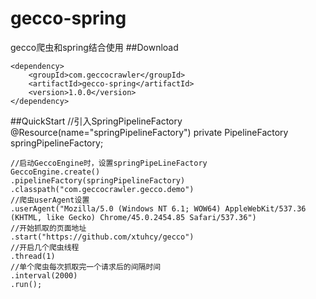 # gecco-spring
gecco爬虫和spring结合使用
##Download

	<dependency>
	    <groupId>com.geccocrawler</groupId>
	    <artifactId>gecco-spring</artifactId>
	    <version>1.0.0</version>
	</dependency>

##QuickStart
	//引入SpringPipelineFactory
	@Resource(name="springPipelineFactory")
	private PipelineFactory springPipelineFactory;

	//启动GeccoEngine时，设置springPipeLineFactory
	GeccoEngine.create()
	.pipelineFactory(springPipelineFactory)
	.classpath("com.geccocrawler.gecco.demo")
	//爬虫userAgent设置
	.userAgent("Mozilla/5.0 (Windows NT 6.1; WOW64) AppleWebKit/537.36 (KHTML, like Gecko) Chrome/45.0.2454.85 Safari/537.36")
	//开始抓取的页面地址
	.start("https://github.com/xtuhcy/gecco")
	//开启几个爬虫线程
	.thread(1)
	//单个爬虫每次抓取完一个请求后的间隔时间
	.interval(2000)
	.run();
